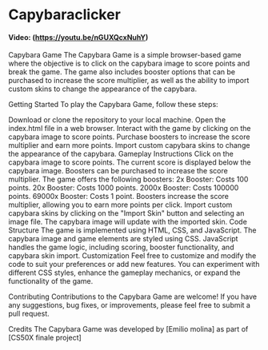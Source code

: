 # Capybaraclicker
#### Video:  (https://youtu.be/nGUXQcxNuhY)
Capybara Game
The Capybara Game is a simple browser-based game where the objective is to click on the capybara image to score points and break the game. The game also includes booster options that can be purchased to increase the score multiplier, as well as the ability to import custom skins to change the appearance of the capybara.

Getting Started
To play the Capybara Game, follow these steps:

Download or clone the repository to your local machine.
Open the index.html file in a web browser.
Interact with the game by clicking on the capybara image to score points.
Purchase boosters to increase the score multiplier and earn more points.
Import custom capybara skins to change the appearance of the capybara.
Gameplay Instructions
Click on the capybara image to score points.
The current score is displayed below the capybara image.
Boosters can be purchased to increase the score multiplier.
The game offers the following boosters:
2x Booster: Costs 100 points.
20x Booster: Costs 1000 points.
2000x Booster: Costs 100000 points.
69000x Booster: Costs 1 point.
Boosters increase the score multiplier, allowing you to earn more points per click.
Import custom capybara skins by clicking on the "Import Skin" button and selecting an image file. The capybara image will update with the imported skin.
Code Structure
The game is implemented using HTML, CSS, and JavaScript.
The capybara image and game elements are styled using CSS.
JavaScript handles the game logic, including scoring, booster functionality, and capybara skin import.
Customization
Feel free to customize and modify the code to suit your preferences or add new features. You can experiment with different CSS styles, enhance the gameplay mechanics, or expand the functionality of the game.

Contributing
Contributions to the Capybara Game are welcome! If you have any suggestions, bug fixes, or improvements, please feel free to submit a pull request.

Credits
The Capybara Game was developed by [Emilio molina] as part of [CS50X finale project]
